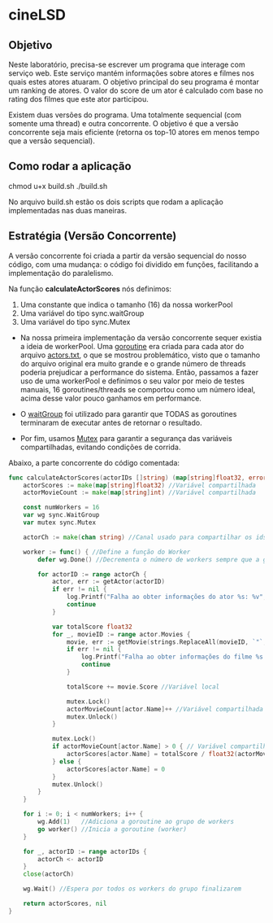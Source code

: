 # cineLSD


## Objetivo

Neste laboratório, precisa-se escrever um programa que interage com serviço web. Este serviço mantém informações sobre atores e filmes nos quais estes atores atuaram. O objetivo principal do seu programa é montar um ranking de atores. O valor do score de um ator é calculado com base no rating dos filmes que este ator participou.

Existem duas versões do programa. Uma totalmente sequencial (com somente uma thread) e outra concorrente. O objetivo é que a versão concorrente seja mais eficiente (retorna os top-10 atores em menos tempo que a versão sequencial).

## Como rodar a aplicação

chmod u+x build.sh
./build.sh

No arquivo build.sh estão os dois scripts que rodam a aplicação implementadas nas duas maneiras. 

## Estratégia (Versão Concorrente)

A versão concorrente foi criada a partir da versão sequencial do nosso código, com uma mudança: o código foi dividido em funções, facilitando a implementação do paralelismo.

Na função **calculateActorScores** nós definimos:

1. Uma constante que indica o tamanho (16) da nossa workerPool
2. Uma variável do tipo sync.waitGroup
3. Uma variável do tipo sync.Mutex

- Na nossa primeira implementação da versão concorrente sequer existia a ideia de workerPool. Uma [goroutine](https://go.dev/tour/concurrency/1) era criada para cada ator do arquivo [actors.txt](./actors.txt), o que se mostrou problemático, visto que o tamanho do arquivo original era muito grande e o grande número de threads poderia prejudicar a performance do sistema. Então, passamos a fazer uso de uma workerPool e definimos o seu valor por meio de testes manuais, 16 goroutines/threads se comportou como um número ideal, acima desse valor pouco ganhamos em performance. 

- O [waitGroup](https://go.dev/src/sync/waitgroup.go) foi utilizado para garantir que TODAS as goroutines terminaram de executar antes de retornar o resultado.

- Por fim, usamos [Mutex](https://go.dev/tour/concurrency/9) para garantir a segurança das variáveis compartilhadas, evitando condições de corrida. 

Abaixo, a parte concorrente do código comentada:

```go
func calculateActorScores(actorIDs []string) (map[string]float32, error) {
	actorScores := make(map[string]float32) //Variável compartilhada
	actorMovieCount := make(map[string]int) //Variável compartilhada

	const numWorkers = 16
	var wg sync.WaitGroup
	var mutex sync.Mutex

	actorCh := make(chan string) //Canal usado para compartilhar os ids com as threads

	worker := func() { //Define a função do Worker
		defer wg.Done() //Decrementa o número de workers sempre que a goroutine encerra

		for actorID := range actorCh {
			actor, err := getActor(actorID)
			if err != nil {
				log.Printf("Falha ao obter informações do ator %s: %v", actorID, err)
				continue
			}

			var totalScore float32
			for _, movieID := range actor.Movies {
				movie, err := getMovie(strings.ReplaceAll(movieID, `"`, ""))
				if err != nil {
					log.Printf("Falha ao obter informações do filme %s: %v", movieID, err)
					continue
				}

				totalScore += movie.Score //Variável local

				mutex.Lock()
				actorMovieCount[actor.Name]++ //Variável compartilhada protegida
				mutex.Unlock()
			}

			mutex.Lock()
			if actorMovieCount[actor.Name] > 0 { // Variável compartilhada protegida
				actorScores[actor.Name] = totalScore / float32(actorMovieCount[actor.Name])
			} else {
				actorScores[actor.Name] = 0
			}
			mutex.Unlock()
		}
	}

	for i := 0; i < numWorkers; i++ {
		wg.Add(1)   //Adiciona a goroutine ao grupo de workers
		go worker() //Inicia a goroutine (worker)
	}

	for _, actorID := range actorIDs {
		actorCh <- actorID
	}
	close(actorCh)

	wg.Wait() //Espera por todos os workers do grupo finalizarem

	return actorScores, nil
}
```


